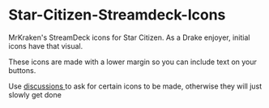 # Star-Citizen-Streamdeck-Icons
 MrKraken's StreamDeck icons for Star Citizen. As a Drake enjoyer, initial icons have that visual.
 
 These icons are made with a lower margin so you can include text on your buttons.

Use [discussions ](https://github.com/MrKraken/Star-Citizen-Streamdeck-Icons/discussions) to ask for certain icons to be made, otherwise they will just slowly get done
